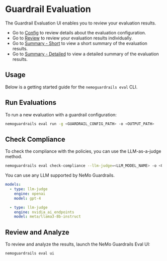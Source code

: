 # Guardrail Evaluation

The Guardrail Evaluation UI enables you to review your evaluation results.

- Go to <a href="/Config" target="_self">Config</a> to review details about the evaluation configuration.
- Go to <a href="/Review" target="_self">Review</a> to review your evaluation results individually.
- Go to <a href="/Summary_-_Short" target="_self">Summary - Short</a> to view a short summary of the evaluation results.
- Go to <a href="/Summary_-_Detailed" target="_self">Summary - Detailed</a> to view a detailed summary of the evaluation results.

## Usage

Below is a getting started guide for the `nemoguardrails eval` CLI.

## Run Evaluations

To run a new evaluation with a guardrail configuration:
```bash
nemoguardrails eval run -g <GUARDRAIL_CONFIG_PATH> -o <OUTPUT_PATH>
```

## Check Compliance

To check the compliance with the policies, you can use the LLM-as-a-judge method.

```bash
nemoguardrails eval check-compliance --llm-judge=<LLM_MODEL_NAME> -o <OUTPUT_PATH>
```

You can use any LLM supported by NeMo Guardrails.

```yaml
models:
  - type: llm-judge
    engine: openai
    model: gpt-4

  - type: llm-judge
    engine: nvidia_ai_endpoints
    model: meta/llama3-8b-instruct
```

## Review and Analyze

To review and analyze the results, launch the NeMo Guardrails Eval UI:

```bash
nemoguardrails eval ui
```
